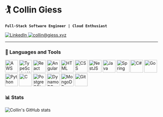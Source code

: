 # 🏌️ Collin Giess

**`Full-Stack Software Engineer | Cloud Enthusiast`**

<p align='left'>
    <a href="https://www.linkedin.com/in/cgiess/" target="_blank">
        <img alt="LinkedIn" title="Check me out on LinkedIn" src="https://custom-icon-badges.demolab.com/badge/LinkedIn-blue?style=for-the-badge&logo=linkedin">
    </a>
    <a href="mailto:collin@giess.xyz">
        <img alt="collin@giess.xyz" title="Contact me via email" src="https://custom-icon-badges.demolab.com/badge/Email-collin%40giess.xyz-orange?style=for-the-badge&logo=mail" />
    </a>
</p>

---

<h3>🧰 Languages and Tools</h3>
<p align='left'>
    <img width="42" height="42" src="https://cdn.jsdelivr.net/gh/devicons/devicon@latest/icons/amazonwebservices/amazonwebservices-original-wordmark.svg" alt="AWS" />
    <img width="42" height="42" src="https://cdn.jsdelivr.net/gh/devicons/devicon@latest/icons/typescript/typescript-original.svg" alt="TypeScript/JavaScript" />
    <img width="42" height="42" src="https://cdn.jsdelivr.net/gh/devicons/devicon@latest/icons/react/react-original.svg" alt="React" />
    <img width="42" height="42" src="https://cdn.jsdelivr.net/gh/devicons/devicon@latest/icons/angular/angular-original.svg" alt="Angular" />
    <img width="42" height="42" src="https://cdn.jsdelivr.net/gh/devicons/devicon@latest/icons/html5/html5-original.svg" alt="HTML" />
    <img width="42" height="42" src="https://cdn.jsdelivr.net/gh/devicons/devicon@latest/icons/css3/css3-original.svg" alt="CSS" />
    <img width="42" height="42" src="https://cdn.jsdelivr.net/gh/devicons/devicon@latest/icons/nestjs/nestjs-original.svg" alt="NestJS" />
    <img width="42" height="42" src="https://cdn.jsdelivr.net/gh/devicons/devicon@latest/icons/java/java-original.svg" alt="Java" />
    <img width="42" height="42" src="https://cdn.jsdelivr.net/gh/devicons/devicon@latest/icons/spring/spring-original.svg" alt="Spring" />
    <img width="42" height="42" src="https://cdn.jsdelivr.net/gh/devicons/devicon@latest/icons/csharp/csharp-original.svg" alt="C#" />
    <img width="42" height="42" src="https://cdn.jsdelivr.net/gh/devicons/devicon@latest/icons/go/go-original.svg" alt="Go" />
    <img width="42" height="42" src="https://cdn.jsdelivr.net/gh/devicons/devicon@latest/icons/python/python-original.svg" alt="Python" />
    <img width="42" height="42" src="https://cdn.jsdelivr.net/gh/devicons/devicon@latest/icons/c/c-original.svg" alt="C" />
    <img width="42" height="42" src="https://cdn.jsdelivr.net/gh/devicons/devicon@latest/icons/postgresql/postgresql-original.svg" alt="PostgreSQL" />
    <img width="42" height="42" src="https://cdn.jsdelivr.net/gh/devicons/devicon@latest/icons/dynamodb/dynamodb-original.svg" alt="DynamoDB" />
    <img width="42" height="42" src="https://cdn.jsdelivr.net/gh/devicons/devicon@latest/icons/mongodb/mongodb-original.svg" alt="MongoDB" />
    <img width="42" height="42" src="https://cdn.jsdelivr.net/gh/devicons/devicon@latest/icons/git/git-original.svg" alt="Git" />
</p>

<h3>📊 Stats</h3>

![Collin's GitHub stats](https://github-readme-stats.vercel.app/api?username=GiessC&show_icons=true&theme=merko&hide=)
